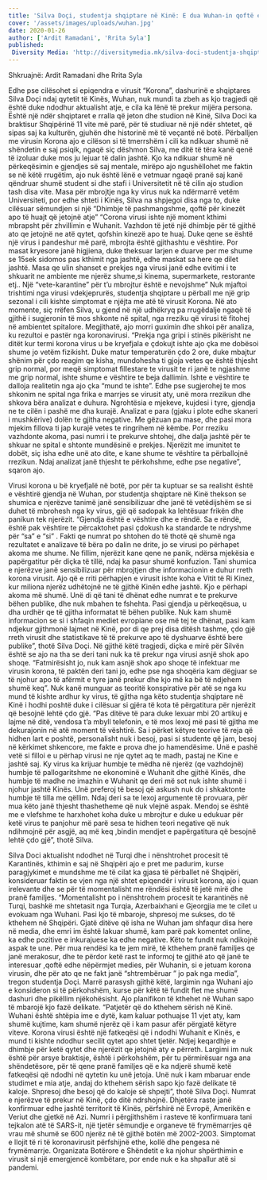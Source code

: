 ```yaml
---
title: 'Silva Doçi, studentja shqiptare në Kinë: E dua Wuhan-in qoftë edhe me virus'
cover: '/assets/images/uploads/wuhan.jpg'
date: 2020-01-26
author: ['Ardit Ramadani', 'Rrita Syla']
published:
 Diversity Media: 'http://diversitymedia.mk/silva-doci-studentja-shqiptare-ne-kine-e-dua-wuhan-in-qofte-edhe-me-viris/'
---
```


Shkruajnë: Ardit Ramadani dhe Rrita Syla

Edhe pse cilësohet si epiqendra e virusit “Korona”, dashurinë e shqiptares Silva Doçi ndaj qytetit të Kinës, Wuhan, nuk mundi ta zbeh as kjo tragjedi që është duke ndodhur aktualisht atje, e cila ka lënë të prekur mijëra persona. Është një ndër shqiptaret e rralla që jeton dhe studion në Kinë, Silva Doci ka braktisur Shqipërinë 11 vite më parë, për të studiuar në një ndër shtetet, që sipas saj ka kulturën, gjuhën dhe historinë më të veçantë në botë.
Përballjen me virusin Korona ajo e cilëson si të tmerrshëm i cili ka ndikuar shumë në shëndetin e saj psiqik, ngaqë siç dëshmon Silva, me ditë të tëra kanë qenë të izoluar duke mos ju lejuar të dalin jashtë. Kjo ka ndikuar shumë në përkeqësimin e gjendjes së saj mentale, mirëpo ajo ngushëllohet me faktin se në këtë rrugëtim, ajo nuk është lënë e vetmuar ngaqë pranë saj kanë qëndruar shumë student si dhe stafi i Universitetit në të cilin ajo studion tash disa vite.
Masa për mbrojtje nga ky virus nuk ka ndërmarrë vetëm Universiteti, por edhe shteti i Kinës, Silva na shpjegoi disa nga to, duke cilësuar sëmundjen si një “Dhimbje të pashmangshme, qoftë për kinezët apo të huajt që jetojnë atje”
“Corona virusi ishte një moment kthimi mbrapsht për zhvillimin e Wuhanit. Vazhdon të jetë një dhimbje për të gjithë ato qe jetojnë ne atë qytet, qofshin kinezë apo te huaj. Duke qene se është një virus i pandeshur më parë, mbrojta është gjithashtu e vështire. Por masat kryesore janë higjiena, duke theksuar larjen e duarve per me shume se 15sek sidomos pas kthimit nga jashtë, edhe maskat sa here qe dilet jashtë. Masa qe ulin shanset e prekjes nga virusi janë edhe evitimi i te shkuarit ne ambiente me njerëz shume,si kinema, supermarkete, restorante etj.. Një “vete-karantine” për t’u mbrojtur është e nevojshme”
Nuk mjaftoi trishtimi nga virusi vdekjeprurës, studentja shqiptare u përball me një grip sezonal i cili kishte simptomat e njëjta me atë të virusit Korona. Në ato momente, siç rrëfen Silva, u gjend në një udhëkryq pa rrugëdalje ngaqë të gjithë i sugjeronin të mos shkonte në spital, nga rreziku që virusi të fitohej në ambientet spitalore. Megjithatë, ajo morri guximin dhe shkoi për analiza, ku rezultoi e pastër nga koronavirusi.
“Prekja nga gripi i stinës pikërisht ne ditët kur termi korona virus u be kryefjala e çdokujt ishte ajo çka me dobësoi shume jo vetëm fizikisht. Duke matur temperaturën çdo 2 ore, duke mbajtur shënim për çdo reagim qe kisha, mundohesha ti gjoja vetes qe është thjesht grip normal, por meqë simptomat fillestare te virusit te ri janë te ngjashme me grip normal, ishte shume e vështire te beja dallimin. Ishte e vështire te dalloja realitetin nga ajo çka “mund te ishte”. Edhe pse sugjerohej te mos shkonim ne spital nga frika e marrjes se virusit aty, unë mora rrezikun dhe shkova bëra analizat e duhura. Ngrohtësia e mjekeve, kujdesi i tyre, gjendja ne te cilën i pashë me dha kurajë. Analizat e para (gjaku i plote edhe skaneri i mushkërive) dolën te gjitha negative. Me gëzuan pa mase, dhe pasi mora mjekim fillova ti jap kurajë vetes te ringrihem në këmbe. Por rreziku vazhdonte akoma, pasi numri i te prekurve shtohej, dhe dalja jashtë për te shkuar ne spital e shtonte mundësinë e prekjes. Njerëzit me imunitet te dobët, siç isha edhe unë ato dite, e kane shume te vështire ta përballojnë rrezikun. Ndaj analizat janë thjesht te përkohshme, edhe pse negative”, sqaron ajo.

Virusi korona u bë kryefjalë në botë, por për ta kuptuar se sa realisht është e vështirë gjendja në Wuhan, por studentja shqiptare në Kinë thekson se shumica e njerëzve tanimë janë sensibilizuar dhe janë të vetëdijshëm se si duhet të mbrohesh nga ky virus, gjë që sadopak ka lehtësuar frikën dhe panikun tek njerëzit.
“Gjendja është e vështire dhe e rëndë. Sa e rëndë, është pak vështire te përcaktohet pasi çdokush ka standarde te ndryshme për “sa” e “si” . Fakti qe numrat po shtohen do të thotë që shumë nga rezultatet e analizave të bëra po dalin ne drite, jo se virusi po përhapet akoma me shume. Ne fillim, njerëzit kane qene ne panik, ndërsa mjekësia e papërgatitur për diçka të tillë, ndaj ka pasur shumë konfuzion. Tani shumica e njerëzve janë sensibilizuar për mbrojtjen dhe informacionin e duhur rreth korona virusit. Ajo që e rriti përhapjen e virusit ishte koha e Vitit të Ri Kinez, kur miliona njerëz udhëtojnë ne të gjithë Kinën edhe jashtë. Kjo e përhapi akoma më shumë. Unë di që tani të dhënat edhe numrat e te prekurve bëhen publike, dhe nuk mbahen te fshehta. Pasi gjendja u përkeqësua, u dha urdhër qe të gjitha informatat të bëhen publike. Nuk kam shumë informacion se si i shfaqin mediet evropiane ose më tej te dhënat, pasi kam ndjekur gjithmonë lajmet në Kinë, por di qe prej disa ditësh tashme, çdo gjë rreth virusit dhe statistikave të të prekurve apo të dyshuarve është bere publike”, thotë Silva Doçi.
Në gjithë këtë tragjedi, diçka e mirë për Silvën është se ajo na tha se deri tani nuk ka të prekur nga virusi asnjë shok apo shoqe.
“Fatmirësisht jo, nuk kam asnjë shok apo shoqe të infektuar me virusin korona, të paktën deri tani jo, edhe pse nga shoqëria kam dëgjuar se të njohur apo të afërmit e tyre janë prekur dhe kjo më ka bë të ndjehem shumë keq”.
Nuk kanë munguar as teoritë konspirative për atë se nga ku mund të kishte ardhur ky virus, të gjitha nga këto studentja shqiptare në Kinë i hodhi poshtë duke i cilësuar si gjëra të kota të përgatitura për njerëzit që besojnë lehtë çdo gjë.
“Pas ditëve të para duke lexuar mbi 20 artikuj e lajme në ditë, vendosa t’a mbyll telefonin, e të mos lexoj më pasi të gjitha me dekurajonin në atë moment të vështirë. Sa i përket këtyre teorive të reja që hidhen lart e poshtë, personalisht nuk i besoj, pasi si studente që jam, besoj në kërkimet shkencore, me fakte e prova dhe jo hamendësime. Unë e pashë vetë si filloi e u përhap virusi ne nje qytet aq te madh, pastaj ne Kine e jashtë saj. Ky virus ka krijuar humbje te mëdha në njerëz (qe vazhdojnë) humbje të pallogaritshme ne ekonominë e Wuhanit dhe gjithë Kinës, dhe humbje të madhe ne imazhin e Wuhanit qe deri më sot nuk ishte shumë i njohur jashtë Kinës. Unë preferoj të besoj që askush nuk do i shkaktonte humbje të tilla me qëllim. Ndaj deri sa te lexoj argumente të provuara, për mua këto janë thjesht thashetheme që nuk vlejnë aspak. Mendoj se është me e vlefshme te harxhohet koha duke u mbrojtur e duke u edukuar për ketë virus te panjohur më parë sesa te hidhen teori negative që nuk ndihmojnë për asgjë, aq më keq ,bindin mendjet e papërgatitura që besojnë lehtë çdo gjë”, thotë Silva.

Silva Doci aktualisht ndodhet në Turqi dhe i nënshtrohet procesit të Karantinës, kthimin e saj në Shqipëri ajo e pret me padurim, kurse paragjykimet e mundshme me të cilat ka gjasa të përballet në Shqipëri, konsideruar faktin se vjen nga një shtet epiqendër i virusit korona, ajo i quan irelevante dhe se për të momentalisht me rëndësi është të jetë mirë dhe pranë familjes.
“Momentalisht po i nënshtrohem procesit te karantinës në Turqi, bashkë me shtetasit nga Turqia, Azerbaixhani e Gjeorgjia me te cilet u evokuam nga Wuhani. Pasi kjo të mbaroje, shpresoj me sukses, do të kthehem në Shqipëri. Gjatë ditëve që isha ne Wuhan jam shfaqur disa here në media, dhe emri im është lakuar shumë, kam parë pak komentet online, ka edhe pozitive e inkurajuese ka edhe negative. Këto te fundit nuk ndikojnë aspak te une. Për mua rendësi ka te jem mirë, të kthehem pranë familjes qe janë merakosur, dhe te përdor ketë rast te informoj te gjithë ato që janë te interesuar ,qoftë edhe nëpërmjet medies, për Wuhanin, si e jetuam korona virusin, dhe për ato qe ne fakt janë “shtrembëruar ” jo pak nga media”, tregon studentja Doçi.
Marrë parasysh gjithë këtë, largimin nga Wuhani ajo e konsideron si të përkohshëm, kurse për këtë të fundit flet me shumë dashuri dhe pikëllim njëkohësisht. Ajo planifikon të kthehet në Wuhan sapo të mbarojë kjo fazë delikate.
“Patjetër që do kthehem sërish në Kinë. Wuhani është shtëpia ime e dytë, kam kaluar pothuajse 11 vjet aty, kam shumë kujtime, kam shumë njerëz që i kam pasur afër përgjatë këtyre viteve. Korona virusi është një fatkeqësi që i ndodhi Wuhanit e Kinës, e mund ti kishte ndodhur secilit qytet apo shtet tjetër. Ndjej keqardhje e dhimbje për ketë qytet dhe njerëzit qe jetojnë aty e përreth. Largimi im nuk është për arsye braktisje, është i përkohshëm, për tu përmirësuar nga ana shëndetësore, për të qene pranë familjes që e ka ndjerë shumë ketë fatkeqësi që ndodhi në qytetin ku unë jetoja. Unë nuk i kam mbaruar ende studimet e mia atje, andaj do kthehem sërish sapo kjo fazë delikate të kaloje. Shpresoj dhe besoj që do kaloje së shpejti”, thotë Silva Doçi.
Numrat e njerëzve të prekur në Kinë, çdo ditë ndrshojnë. Dhjetëra raste janë konfirmuar edhe jashtë territorit të Kinës, përfshirë në Evropë, Amerikën e Veriut dhe gjetkë në Azi.
Numri i përgjithshëm i rasteve të konfirmuara tani tejkalon atë të SARS-it, një tjetër sëmundje e organeve të frymëmarrjes që vrau më shumë se 600 njerëz në të gjithë botën më 2002-2003.
Simptomat e llojit të ri të koronavirusit përfshijnë ethe, kollë dhe pengesa në frymëmarrje.
Organizata Botërore e Shëndetit e ka njohur shpërthimin e virusit si një emergjencë kombëtare, por ende nuk e ka shpallur atë si pandemi.